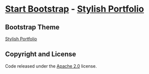 # [Start Bootstrap](http://startbootstrap.com/) - [Stylish Portfolio](http://startbootstrap.com/template-overviews/stylish-portfolio/)

## Bootstrap Theme

[Stylish Portfolio](http://startbootstrap.com/template-overviews/stylish-portfolio/)

## Copyright and License

Code released under the [Apache 2.0](https://github.com/Joecakes4u/study-buddy/blob/master/LICENSE) license.